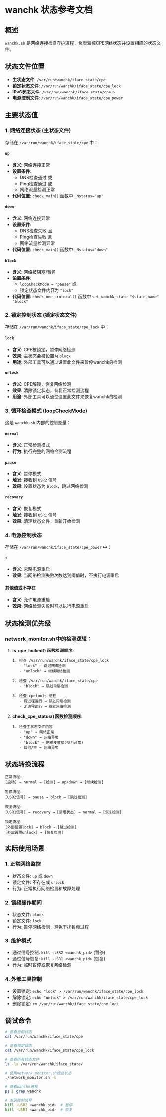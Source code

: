 # wanchk 状态参考文档

## 概述
`wanchk.sh` 是网络连接检查守护进程，负责监控CPE网络状态并设置相应的状态文件。

## 状态文件位置
- **主状态文件**: `/var/run/wanchk/iface_state/cpe`
- **锁定状态文件**: `/var/run/wanchk/iface_state/cpe_lock`
- **IPv6状态文件**: `/var/run/wanchk/iface_state/cpe_6`
- **电源控制文件**: `/var/run/wanchk/iface_state/cpe_power`

## 主要状态值

### 1. 网络连接状态 (主状态文件)
存储在 `/var/run/wanchk/iface_state/cpe` 中：

#### `up`
- **含义**: 网络连接正常
- **设置条件**: 
  - DNS检查通过 或
  - Ping检查通过 或
  - 网络流量检测正常
- **代码位置**: `check_main()` 函数中 `_Nstatus="up"`

#### `down`
- **含义**: 网络连接异常
- **设置条件**:
  - DNS检查失败 且
  - Ping检查失败 且
  - 网络流量检测异常
- **代码位置**: `check_main()` 函数中 `_Nstatus="down"`

#### `block`
- **含义**: 网络被阻塞/暂停
- **设置条件**:
  - `loopCheckMode = "pause"` 或
  - 锁定状态文件内容为 `"lock"`
- **代码位置**: `check_one_protocal()` 函数中 `set_wanchk_state "$state_name" "block"`

### 2. 锁定控制状态 (锁定状态文件)
存储在 `/var/run/wanchk/iface_state/cpe_lock` 中：

#### `lock`
- **含义**: CPE被锁定，暂停网络检测
- **效果**: 主状态会被设置为 `block`
- **用途**: 外部工具可以通过设置此文件来暂停wanchk的检测

#### `unlock`
- **含义**: CPE解锁，恢复网络检测
- **效果**: 清除锁定状态，恢复正常检测流程
- **用途**: 外部工具可以通过设置此文件来恢复wanchk的检测

### 3. 循环检查模式 (loopCheckMode)
这是 `wanchk.sh` 内部的控制变量：

#### `normal`
- **含义**: 正常检测模式
- **行为**: 执行完整的网络检测流程

#### `pause`
- **含义**: 暂停模式
- **触发**: 接收到 `USR2` 信号
- **效果**: 设置状态为 `block`，跳过网络检测

#### `recovery`
- **含义**: 恢复模式  
- **触发**: 接收到 `USR1` 信号
- **效果**: 清理状态文件，重新开始检测

### 4. 电源控制状态
存储在 `/var/run/wanchk/iface_state/cpe_power` 中：

#### `1`
- **含义**: 忽略电源重启
- **效果**: 当网络检测失败次数达到阈值时，不执行电源重启

#### 其他值或不存在
- **含义**: 允许电源重启
- **效果**: 网络检测失败时可以执行电源重启

## 状态检测优先级

### network_monitor.sh 中的检测逻辑：

1. **is_cpe_locked() 函数检测顺序**:
   ```
   1. 检查 /var/run/wanchk/iface_state/cpe_lock
      - "lock" → 跳过网络检测
      - "unlock" → 继续网络检测
   
   2. 检查 /var/run/wanchk/iface_state/cpe  
      - "block" → 跳过网络检测
   
   3. 检查 cpetools 进程
      - 有进程运行 → 跳过网络检测
      - 无进程运行 → 继续网络检测
   ```

2. **check_cpe_status() 函数检测顺序**:
   ```
   1. 检查主状态文件内容
      - "up" → 网络正常
      - "down" → 网络异常  
      - "block" → 网络被阻塞(视为异常)
      - 其他/空 → 网络异常
   ```

## 状态转换流程

```
正常流程:
[启动] → normal → [检测] → up/down → [继续检测]

暂停流程:  
[USR2信号] → pause → block → [跳过检测]

恢复流程:
[USR1信号] → recovery → [清理状态] → normal → [恢复检测]

锁定流程:
[外部设置lock] → block → [跳过检测]
[外部设置unlock] → [恢复检测]
```

## 实际使用场景

### 1. 正常网络监控
- 状态文件: `up` 或 `down`
- 锁定文件: 不存在或 `unlock`
- 行为: 正常执行网络检测和故障处理

### 2. 锁频操作期间
- 状态文件: `block`
- 锁定文件: `lock`
- 行为: 暂停网络检测，避免干扰锁频过程

### 3. 维护模式
- 通过信号控制: `kill -USR2 <wanchk_pid>` (暂停)
- 通过信号恢复: `kill -USR1 <wanchk_pid>` (恢复)
- 行为: 临时暂停或恢复网络检测

### 4. 外部工具控制
- 设置锁定: `echo "lock" > /var/run/wanchk/iface_state/cpe_lock`
- 解除锁定: `echo "unlock" > /var/run/wanchk/iface_state/cpe_lock`
- 删除锁定: `rm /var/run/wanchk/iface_state/cpe_lock`

## 调试命令

```bash
# 查看当前状态
cat /var/run/wanchk/iface_state/cpe

# 查看锁定状态  
cat /var/run/wanchk/iface_state/cpe_lock

# 查看所有状态文件
ls -la /var/run/wanchk/iface_state/

# 使用network_monitor.sh检查状态
./network_monitor.sh -k

# 查看wanchk进程
ps | grep wanchk

# 发送控制信号
kill -USR2 <wanchk_pid>  # 暂停
kill -USR1 <wanchk_pid>  # 恢复
```
